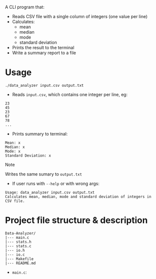A CLI program that:
- Reads CSV file with a single column of integers (one value per line)
- Calculates:
    - mean
    - median
    - mode
    - standard deviation
- Prints the result to the terminal
- Write a summary report to a file

# Usage
```
./data_analyzer input.csv output.txt
```
- Reads `input.csv`, which contains one integer per line, eg:
```
23
45
23
67
78
...
```

- Prints summary to terminal:
```
Mean: x
Median: x
Mode: x
Standard Deviation: x
```
>[!note]
>Writes the same sumary to `output.txt`

- If user runs with `--help` or with wrong args:
```
Usage: data_analyzer input.csv output.txt
Calculates mean, median, mode and standard deviation of integers in CSV file.
```

# Project file structure & description
```
Data-Analyzer/
|--- main.c
|--- stats.h
|--- stats.c
|--- io.h
|--- io.c
|--- Makefile
|--- README.md
```

- `main.c`:    
